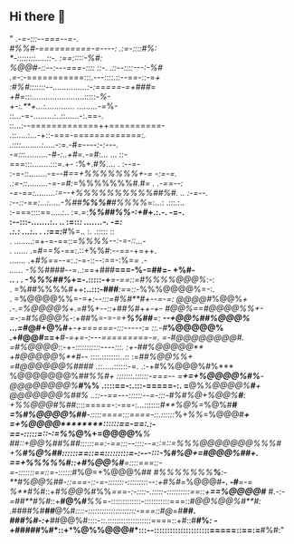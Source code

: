 ## Hi there 👋                                                                
"                .-*=-:::--===--=-.                                              
                 #%%#-==========-=----:            .:=-::::#%:                  
                    **-::::::::.....::-.          :==:::::-%#:                  
                   %@@#-::--:---===-:::: ::-. .::--::::---:-%#*                 
                    .=*-:-===========:::.---::::.::--==-::-=*+                  
                    :#%#:::::::--...............:-:=====-=+###=                 
                      +#*=:::.......................:::::-*%-                   
                     +-:.**+...:............. .........-=*%-                    
                         ::...-=-.........:..::......-:.==-.                    
                        ::...:--=============++==========-                      
                      .::.....:...-+::-===-===*==========:.                     
                    .::::.........:*.....-:=.-#*=----:-:---.                    
                   -=:::..........-#-:..+#=.-=#*:...  ... ::-                   
                  ===:::........:::=.+- :%+.#*%*....   .  :--=-                 
                 :-=-::........-=--#*==+%%%%%%%+*-*=       -:=-=.               
                .:=-::.........-=-=#:*=%%%%%%%#.*#=   .    .-==--:              
                -=-==:.........:=--+%%%%%%%%%%##%#.  ..      :-=--.             
             :--::-==:...:.....-%##**%%%#**#%%%%*=:...:      .:::.:..           
         :-===::::==.....:.. :=*.=*:***%%##%%-:+#*+.:.-.      -=-.              
          :--:::-.......:..  ..  :=::*****:     .......-.      -=:              
             .:.:    ...:..   . .:==:***#%=..   :. .:::::      ::               
                .   ........:=+-=-==::=*%%%%--:-=-::*...-                       
               .  ...... .=*#==%*-==:.::+%%#:--==-+=++.                         
                 ....... .+*#%*==--=:.:-=-::--:==-:%=*=     .-                  
                ......   -%%####*--=..:==+###**===-%-=##=- +%#*-                
                 .. .  . -%%%##%*+=-.:::::-+***=-==::=#%%%%@@@%*:-:             
                  .   =%##%%%%#++**:..:::-###***:==::-*%%%@@@@%=-:.             
                   .  =%@@@@%%=-=*+:--:::=#%#**#+--=-=: @@@@#*%@@%*+            
                   .-.=%@@@@%*+.=#%+*--::+*#*#%*#++*-+- #@@%==#@@@@%%+-         
                    =-:=#%@@@%*-:+##%=-=-=+***%%*##**=: ***--+@@%##%@@@%        
                   ...=#*@#+@%#**+-*+======-:::-----:=    ::.-#***%@@@@@%       
                     .+#@@#==+***#-=+=-:---=========-=.      =-#@@@@@@@@#.      
                     =#%@@@@*::-+*-:::::::::::----:::.       :+-##%@@@@@**      
                    +#@@@@@%**#--*  ::::.::::::::..::       :=#***#%@@%%*+      
                  =#@@@@@@%#*###*     .::.....::::::-=.    .:-+#%%@@@%#%***     
                 %@@@@@@@%#*#%%#+   :::::::.::::::-===--  =**+=+%@@@@%#%**-     
                 @@@@@@@@%***#%%  .::::==-:.:::-=====-:.  =**@%*%@@@@%**#**+    
                 @@@@@@@%****##% ..::--==---::::::--=-:::-#%*#%@*+%@@%**#**:    
                 +%%@@@#%***#*#*::::=====-:-==-:...:::::::*#**%@%=*%@%#****#    
                =%#%@@@@%*##****-:::::====:::====-::.::::::*%*+%%*=%@@@#****+   
                =+*%@@@@********::::::==-==:.:-==-:::::=::-:=%%*@%+=@@@@%***%   
               ##::+@@%#***#%#*#::::::==:-==:::--::::--=::=::=%%%@@@@@@@%%**%#  
              +%*********#%@%#*#::::::==::==:::::::::=-:---:::-%#%@+=#@@@%#*#+. 
         ==+%%%%%#*::+**#%@@%#**=::::===::-=-:::::::==::=-::::::*#%@=+%@@@%#*#* 
      #*%%%%%%%**%**:-**#%@@%#*#*-::===-::-=-:::::::-:::::::::--:+#%#=*%@@@#**-.
  *-*#**=-= *%**#%*#::+*#%@@%#*%%*===-:-::::-.:::::-::::::::::==::+**==%@@@@#***
    #.*-:- =##**#%#*::+**#@%#***%%*=-:::::::::::::-:::::::::::===::*#@@%@@%#**#:
          .*#*###%#******##*****@%#*::::-:::::::::::::::::::::-===::#@*=#***##*.
          ****###%#*-:+******#*#@@%#::::-::.:::::::::::::::::::====::+#::#**#%*:
         -+*#####%#*::+*****%@%%@@@#*:::--:::::::::::::::::::::=====::==:=**#%#:"
